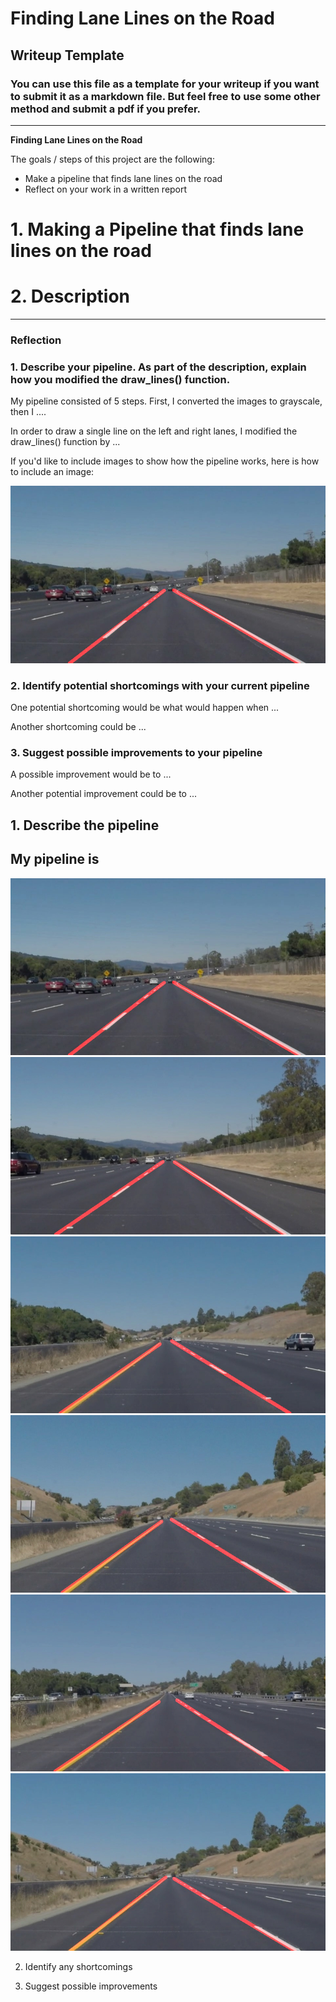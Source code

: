 # **Finding Lane Lines on the Road** 

## Writeup Template

### You can use this file as a template for your writeup if you want to submit it as a markdown file. But feel free to use some other method and submit a pdf if you prefer.

---

**Finding Lane Lines on the Road**

The goals / steps of this project are the following:
* Make a pipeline that finds lane lines on the road
* Reflect on your work in a written report

# 1. Making a Pipeline that finds lane lines on the road

# 2. Description

[//]: # (Image References)

[image1]: ./results/solidWhiteCurve.jpg "solidWhiteCurve"
[image2]: ./results/solidWhiteRight.jpg "solidWhiteRight"
[image3]: ./results/solidYellowCurve.jpg "solidYellowCurve"
[image4]: ./results/solidYellowCurve2.jpg "solidYellowCurve2"
[image5]: ./results/solidYellowLeft.jpg "solidYellowLeft"
[image6]: ./results/whiteCarLaneSwitch.jpg "whiteCarLaneSwitch"

---

### Reflection

### 1. Describe your pipeline. As part of the description, explain how you modified the draw_lines() function.

My pipeline consisted of 5 steps. First, I converted the images to grayscale, then I .... 

In order to draw a single line on the left and right lanes, I modified the draw_lines() function by ...

If you'd like to include images to show how the pipeline works, here is how to include an image: 

![alt text][image1]


### 2. Identify potential shortcomings with your current pipeline


One potential shortcoming would be what would happen when ... 

Another shortcoming could be ...


### 3. Suggest possible improvements to your pipeline

A possible improvement would be to ...

Another potential improvement could be to ...


## 1. Describe the pipeline
##    My pipeline is 
![alt text][image1]
![alt text][image2]
![alt text][image3]
![alt text][image4]
![alt text][image5]
![alt text][image6]

2. Identify any shortcomings

3. Suggest possible improvements